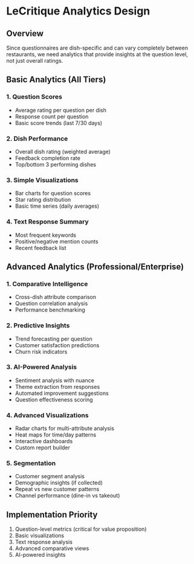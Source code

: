 # LeCritique Analytics Design

## Overview
Since questionnaires are dish-specific and can vary completely between restaurants, we need analytics that provide insights at the question level, not just overall ratings.

## Basic Analytics (All Tiers)

### 1. Question Scores
- Average rating per question per dish
- Response count per question
- Basic score trends (last 7/30 days)

### 2. Dish Performance
- Overall dish rating (weighted average)
- Feedback completion rate
- Top/bottom 3 performing dishes

### 3. Simple Visualizations
- Bar charts for question scores
- Star rating distribution
- Basic time series (daily averages)

### 4. Text Response Summary
- Most frequent keywords
- Positive/negative mention counts
- Recent feedback list

## Advanced Analytics (Professional/Enterprise)

### 1. Comparative Intelligence
- Cross-dish attribute comparison
- Question correlation analysis
- Performance benchmarking

### 2. Predictive Insights
- Trend forecasting per question
- Customer satisfaction predictions
- Churn risk indicators

### 3. AI-Powered Analysis
- Sentiment analysis with nuance
- Theme extraction from responses
- Automated improvement suggestions
- Question effectiveness scoring

### 4. Advanced Visualizations
- Radar charts for multi-attribute analysis
- Heat maps for time/day patterns
- Interactive dashboards
- Custom report builder

### 5. Segmentation
- Customer segment analysis
- Demographic insights (if collected)
- Repeat vs new customer patterns
- Channel performance (dine-in vs takeout)

## Implementation Priority
1. Question-level metrics (critical for value proposition)
2. Basic visualizations
3. Text response analysis
4. Advanced comparative views
5. AI-powered insights